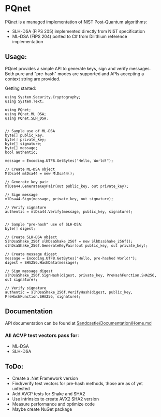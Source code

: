 # PQnet

PQnet is a managed implementation of NIST Post-Quantum algorithms:
 * SLH-DSA (FIPS 205) implemented directly from NIST specification
 * ML-DSA (FIPS 204) ported to C# from Dilithium reference implementation

## Usage:
PQnet provides a simple API to generate keys, sign and verify messages. Both pure and "pre-hash" modes are supported and APIs accepting a context string are provided.

Getting started:

    using System.Security.Cryptography;
    using System.Text;
    
    using PQnet;
    using PQnet.ML_DSA;
    using PQnet.SLH_DSA;
    
    
    // Sample use of ML-DSA
    byte[] public_key;
    byte[] private_key;
    byte[] signature;
    byte[] message;
    bool authentic;
    
    message = Encoding.UTF8.GetBytes("Hello, World!");
    
    // Create ML-DSA object
    MlDsa44 mlDsa44 = new MlDsa44();
    
    // Generate key pair
    mlDsa44.GenerateKeyPair(out public_key, out private_key);
    
    // Sign message
    mlDsa44.Sign(message, private_key, out signature);
    
    // Verify signature
    authentic = mlDsa44.Verify(message, public_key, signature);
    
    
    // Sample "pre-hash" use of SLH-DSA:
    byte[] digest;
    
    // Create SLH-DSA object
    SlhDsaShake_256f slhDsaShake_256f = new SlhDsaShake_256f();
    slhDsaShake_256f.GenerateKeyPair(out public_key, out private_key);
    
    // Create message digest
    message = Encoding.UTF8.GetBytes("Hello, pre-hashed World!");
    digest = SHA256.HashData(message);
    
    // Sign message digest
    slhDsaShake_256f.SignHash(digest, private_key, PreHashFunction.SHA256, out signature);
    
    // Verify signature
    authentic = slhDsaShake_256f.VerifyHash(digest, public_key, PreHashFunction.SHA256, signature);

## Documentation
  API documentation can be found at 
  [Sandcastle/Documentation/Home.md](Sandcastle/Documentation/Home.md)

### All ACVP test vectors pass for:
  - ML-DSA 
  - SLH-DSA

## ToDo:
  - Create a .Net Framework version
  - Find/verify test vectors for pre-hash methods, those are as of yet untested
  - Add AVCP tests for Shake and SHA2
  - Use intrinsics to create AVX2 SHA2 version
  - Measure performance and optimize code
  - Maybe create NuGet package






